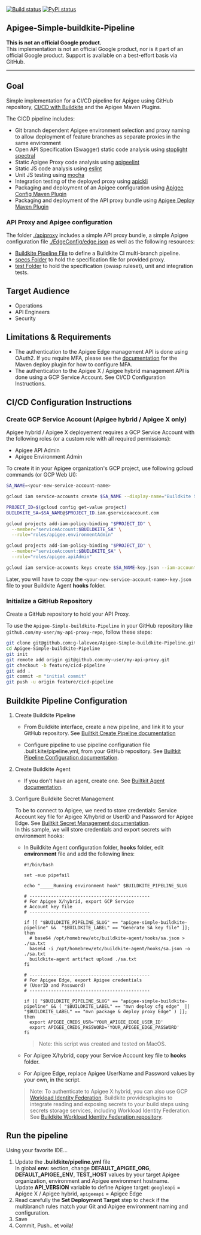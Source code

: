 [![Build status](https://badge.buildkite.com/a2300b51ad050dd890aa263ef0fbe3fa30103ebb2f80d3b1e3.svg)](https://buildkite.com/apigee/apigee-simple-buildkite-pipeline)
[![PyPI status](https://img.shields.io/pypi/status/ansicolortags.svg)](https://pypi.python.org/pypi/ansicolortags/) 

## Apigee-Simple-buildkite-Pipeline

**This is not an official Google product.**<BR>This implementation is not an official Google product, nor is it part of an official Google product. Support is available on a best-effort basis via GitHub.

***
  

## Goal

Simple implementation for a CI/CD pipeline for Apigee using GitHub repository, 
[CI/CD with Buildkite](https://buildkite.com/docs/pipelines) and the Apigee Maven Plugins.

The CICD pipeline includes:

- Git branch dependent Apigee environment selection and proxy naming to allow
  deployment of feature branches as separate proxies in the same environment
- Open API Specification (Swagger) static code analysis using [stoplight spectral](https://github.com/stoplightio/spectral)
- Static Apigee Proxy code analysis using [apigeelint](https://github.com/apigee/apigeelint)
- Static JS code analysis using [eslint](https://eslint.org/)
- Unit JS testing using [mocha](https://mochajs.org/)
- Integration testing of the deployed proxy using
  [apickli](https://github.com/apickli/apickli)
- Packaging and deployment of an Apigee configuration using
  [Apigee Config Maven Plugin](https://github.com/apigee/apigee-config-maven-plugin)
- Packaging and deployment of the API proxy bundle using
  [Apigee Deploy Maven Plugin](https://github.com/apigee/apigee-deploy-maven-plugin)

### API Proxy and Apigee configuration

The folder [./apiproxy](./apiproxy) includes a simple API proxy bundle, a simple Apigee configuration file [./EdgeConfig/edge.json](./EdgeConfig/edge.json) as well as the following resources:

- [Buildkite Pipeline File](.buildkite/pipeline.yml) to define a Buildkite CI
  multi-branch pipeline.
- [specs Folder](./specs) to hold the specification file for provided proxy.
- [test Folder](./test) to hold the specification (owasp ruleset), unit and integration tests.

## Target Audience

- Operations
- API Engineers
- Security

## Limitations & Requirements

  - The authentication to the Apigee Edge management API is done using OAuth2. If you require MFA, please see the [documentation](https://github.com/apigee/apigee-deploy-maven-plugin#oauth-and-two-factor-authentication) for the Maven deploy plugin for how to configure MFA.
  - The authentication to the Apigee X / Apigee hybrid management API is done using a GCP Service Account. See CI/CD Configuration Instructions.

## CI/CD Configuration Instructions

### Create GCP Service Account (Apigee hybrid / Apigee X only)

Apigee hybrid / Apigee X deployement requires a GCP Service Account with the following roles (or a custom role with all required permissions):

- Apigee API Admin
- Apigee Environment Admin

To create it in your Apigee organization's GCP project, use following gcloud commands (or GCP Web UI):

```sh
SA_NAME=<your-new-service-account-name>

gcloud iam service-accounts create $SA_NAME --display-name="Buildkite Service Account"

PROJECT_ID=$(gcloud config get-value project)
BUILDKITE_SA=$SA_NAME@$PROJECT_ID.iam.gserviceaccount.com

gcloud projects add-iam-policy-binding "$PROJECT_ID" \
  --member="serviceAccount:$BUILDKITE_SA" \
  --role="roles/apigee.environmentAdmin"

gcloud projects add-iam-policy-binding "$PROJECT_ID" \
  --member="serviceAccount:$BUILDKITE_SA" \
  --role="roles/apigee.apiAdmin"

gcloud iam service-accounts keys create $SA_NAME-key.json --iam-account=$BUILDKITE_SA --key-file-type=json 

```

Later, you will have to copy the `<your-new-service-account-name>-key.json` file to your Buildkite Agent **hooks** folder.


### Initialize a GitHub Repository

Create a GitHub repository to hold your API Proxy. 

To use the `Apigee-Simple-buildkite-Pipeline`
in your GitHub repository like `github.com/my-user/my-api-proxy-repo`, follow these
steps:

```bash
git clone git@github.com:g-lalevee/Apigee-Simple-buildkite-Pipeline.git
cd Apigee-Simple-buildkite-Pipeline 
git init
git remote add origin git@github.com:my-user/my-api-proxy.git
git checkout -b feature/cicd-pipeline
git add .
git commit -m "initial commit"
git push -u origin feature/cicd-pipeline
```

## Buildkite Pipeline Configuration 

1.  Create Buildkite Pipeline
    - From Buildkite interface, create a new pipeline, and link it to your GitHub repository. See [Builtkit Create Pipeline documentation](https://buildkite.com/docs/pipelines/create-your-own#create-a-pipeline)

    - Configure pipeline to use pipeline configuration file .built.kite/pipeline.yml, from your GitHub repository. See [Builtkit Pipeline Configuration documentation](https://buildkite.com/docs/pipelines/defining-steps#step-defaults-yaml-steps-editor).

2.  Create Buildkite Agent
    - If you don't have an agent, create one. See [Builtkit Agent documentation](https://buildkite.com/organizations/apigee/agents).
  
3.  Configure Buildkite Secret Management

    To be to connect to Apigee, we need to store credentials: Service Account key file for Apigee X/hybrid or UserID and Password for Apigee Edge. See [Builtkit Secret Management documentation](https://buildkite.com/docs/pipelines/secrets).<BR> 
    In this sample, we will store credentials and export secrets with environment hooks:<BR>

    - In Buildkite Agent configuration folder, **hooks** folder, edit **environment** file and add the following lines:

      ```
      #!/bin/bash

      set -euo pipefail

      echo "_____Running environment hook" $BUILDKITE_PIPELINE_SLUG

      # ---------------------------------------------
      # For Apigee X/hybrid, export GCP Service 
      # Account key file
      # ---------------------------------------------

      if [[ "$BUILDKITE_PIPELINE_SLUG" == "apigee-simple-buildkite-pipeline" &&  "$BUILDKITE_LABEL" == "Generate SA key file" ]]; then
        # base64 /opt/homebrew/etc/buildkite-agent/hooks/sa.json > ./sa.txt
        base64 -i /opt/homebrew/etc/buildkite-agent/hooks/sa.json -o ./sa.txt
        buildkite-agent artifact upload ./sa.txt
      fi

      # ---------------------------------------------
      # For Apigee Edge, export Apigee credentials 
      # (UserID and Password)
      # ---------------------------------------------

      if [[ "$BUILDKITE_PIPELINE_SLUG" == "apigee-simple-buildkite-pipeline" && ( "$BUILDKITE_LABEL" == "mvn deploy cfg edge"  || "$BUILDKITE_LABEL" == "mvn package & deploy proxy Edge" ) ]]; then
        export APIGEE_CREDS_USR='YOUR_APIGEE_EDGE_USER_ID'
        export APIGEE_CREDS_PASSWORD='YOUR_APIGEE_EDGE_PASSWORD'
      fi
      ```
      > Note: this script was created and tested on MacOS.

    - For Apigee X/hybrid, copy your Service Account key file to **hooks** folder.
    - For Apigee Edge, replace Apigee UserName and Password values by your own, in the script.

    > Note: To authenticate to Apigee X:hybrid, you can also use GCP [Workload Identity Federation](https://cloud.google.com/iam/docs/workload-identity-federation).
    > Buildkite providesplugins to integrate reading and exposing secrets to your build steps using secrets storage services, including Workload Identity Federation. See [Buildkite  Workload Identity Federation repository](https://github.com/buildkite-plugins/gcp-workload-identity-federation-buildkite-plugin).

  ## Run the pipeline

Using your favorite IDE...
1.  Update the **.buildkite/pipeline.yml** file<BR>
In global **env:** section, change **DEFAULT_APIGEE_ORG**, **DEFAULT_APIGEE_ENV**, **TEST_HOST** values by your target Apigee organization, environment and Apigee environment hostname.<BR>
Update **API_VERSION** variable to define Apigee target: `googleapi` = Apigee X / Apigee hybrid, `apigeeapi` = Apigee Edge
2.  Read carefully the **Set Deployment Target** step to check if the multibranch rules match your Git and Apigee environment naming and configuration.
3. Save
4. Commit, Push.. et voila!


    